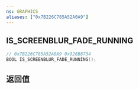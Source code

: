 ```yaml
---
ns: GRAPHICS
aliases: ["0x7B226C785A52A0A9"]
---
```

## IS_SCREENBLUR_FADE_RUNNING

```c
// 0x7B226C785A52A0A9 0x926B8734
BOOL IS_SCREENBLUR_FADE_RUNNING();
```

## 返回值
